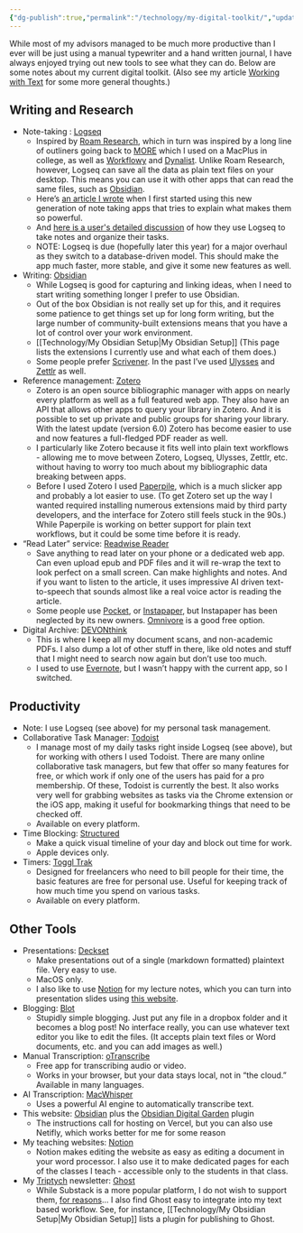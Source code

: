 ```yaml
---
{"dg-publish":true,"permalink":"/technology/my-digital-toolkit/","updated":"2024-03-19T10:10:47.108+08:00"}
---
```



While most of my advisors managed to be much more productive than I ever will be just using a manual typewriter and a hand written journal, I have always enjoyed trying out new tools to see what they can do. Below are some notes about my current digital toolkit. (Also see my article [Working with Text](https://www.notion.so/Working-with-Text-7cb45f5b923b46fbb0c729ee83f9b81e?pvs=21) for some more general thoughts.)

## Writing and Research

- Note-taking : [Logseq](https://logseq.com/)
    - Inspired by [Roam Research](https://roamresearch.com/), which in turn was inspired by a long line of outliners going back to [MORE](https://en.wikipedia.org/wiki/MORE_%28application%29) which I used on a MacPlus in college, as well as [Workflowy](https://workflowy.com/) and [Dynalist](https://dynalist.io/). Unlike Roam Research, however, Logseq can save all the data as plain text files on your desktop. This means you can use it with other apps that can read the same files, such as [Obsidian](https://obsidian.md/).
    - Here’s [an article I wrote](https://anthrodendum.org/2020/05/05/roam-if-you-want-to/) when I first started using this new generation of note taking apps that tries to explain what makes them so powerful.
    - And [here is a user's detailed discussion](https://discuss.logseq.com/t/my-logseq-workflow/2278) of how they use Logseq to take notes and organize their tasks.
    - NOTE: Logseq is due (hopefully later this year) for a major overhaul as they switch to a database-driven model. This should make the app much faster, more stable, and give it some new features as well.
- Writing: [Obsidian](https://obsidian.md/)
    - While Logseq is good for capturing and linking ideas, when I need to start writing something longer I prefer to use Obsidian.
    - Out of the box Obsidian is not really set up for this, and it requires some patience to get things set up for long form writing, but the large number of community-built extensions means that you have a lot of control over your work environment.
    - [[Technology/My Obsidian Setup\|My Obsidian Setup]] (This page lists the extensions I currently use and what each of them does.)
    - Some people prefer [Scrivener](https://www.literatureandlatte.com/scrivener/overview). In the past I’ve used [Ulysses](https://ulysses.app/) and [Zettlr](https://www.zettlr.com) as well.
- Reference management: [Zotero](https://www.zotero.org)
    - Zotero is an open source bibliographic manager with apps on nearly every platform as well as a full featured web app. They also have an API that allows other apps to query your library in Zotero. And it is possible to set up private and public groups for sharing your library. With the latest update (version 6.0) Zotero has become easier to use and now features a full-fledged PDF reader as well.
    - I particularly like Zotero because it fits well into plain text workflows - allowing me to move between Zotero, Logseq, Ulysses, Zettlr, etc. without having to worry too much about my bibliographic data breaking between apps.
    - Before I used Zotero I used [Paperpile](https://paperpile.com/app), which is a much slicker app and probably a lot easier to use. (To get Zotero set up the way I wanted required installing numerous extensions maid by third party developers, and the interface for Zotero still feels stuck in the 90s.) While Paperpile is working on better support for plain text workflows, but it could be some time before it is ready.
- “Read Later” service: [Readwise Reader](https://read.readwise.io/later)
    - Save anything to read later on your phone or a dedicated web app. Can even upload epub and PDF files and it will re-wrap the text to look perfect on a small screen. Can make highlights and notes. And if you want to listen to the article, it uses impressive AI driven text-to-speech that sounds almost like a real voice actor is reading the article.
    - Some people use [Pocket](https://getpocket.com/en/), or [Instapaper](https://www.instapaper.com/), but Instapaper has been neglected by its new owners. [Omnivore](https://omnivore.app/) is a good free option.
- Digital Archive: [DEVONthink](https://www.devontechnologies.com/apps/devonthink)
    - This is where I keep all my document scans, and non-academic PDFs. I also dump a lot of other stuff in there, like old notes and stuff that I might need to search now again but don’t use too much.
    - I used to use [Evernote](https://evernote.com/), but I wasn’t happy with the current app, so I switched.

## Productivity

- Note: I use Logseq (see above) for my personal task management.
- Collaborative Task Manager: [Todoist](https://todoist.com/)
    - I manage most of my daily tasks right inside Logseq (see above), but for working with others I used Todoist. There are many online collaborative task managers, but few that offer so many features for free, or which work if only one of the users has paid for a pro membership. Of these, Todoist is currently the best. It also works very well for grabbing websites as tasks via the Chrome extension or the iOS app, making it useful for bookmarking things that need to be checked off.
    - Available on every platform.
- Time Blocking: [Structured](https://structured.app/)
    - Make a quick visual timeline of your day and block out time for work.
    - Apple devices only.
- Timers: [Toggl Trak](https://toggl.com/)
    - Designed for freelancers who need to bill people for their time, the basic features are free for personal use. Useful for keeping track of how much time you spend on various tasks.
    - Available on every platform.

## Other Tools

- Presentations: [Deckset](https://www.deckset.com/)
    - Make presentations out of a single (markdown formatted) plaintext file. Very easy to use.
    - MacOS only.
    - I also like to use [Notion](https://notion.so) for my lecture notes, which you can turn into presentation slides using [this website](https://wunderpresentation.com/).
- Blogging: [Blot](https://blot.im/)
    - Stupidly simple blogging. Just put any file in a dropbox folder and it becomes a blog post! No interface really, you can use whatever text editor you like to edit the files. (It accepts plain text files or Word documents, etc. and you can add images as well.)
- Manual Transcription: [oTranscribe](https://otranscribe.com/)
    - Free app for transcribing audio or video.
    - Works in your browser, but your data stays local, not in “the cloud.” Available in many languages.
- AI Transcription: [MacWhisper](https://goodsnooze.gumroad.com/l/macwhisper)
    - Uses a powerful AI engine to automatically transcribe text.
- This website: [Obsidian](https://obsidian.md/) plus the [Obsidian Digital Garden](https://dg-docs.ole.dev/) plugin
	- The instructions call for hosting on Vercel, but you can also use Netifly, which works better for me for some reason
- My teaching websites: [Notion](https://www.notion.so/)
    - Notion makes editing the website as easy as editing a document in your word processor. I also use it to make dedicated pages for each of the classes I teach - accessible only to the students in that class.
- My [Triptych](https://triptych.oxus.net/) newsletter: [Ghost](https://ghost.org/)
	- While Substack is a more popular platform, I do not wish to support them, [for reasons](https://wiczipedia.substack.com/p/the-substack-conundrum)... I also find Ghost easy to integrate into my text based workflow. See, for instance, [[Technology/My Obsidian Setup\|My Obsidian Setup]] lists a plugin for publishing to Ghost.